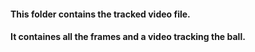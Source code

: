 #### This folder contains the tracked video file. 
#### It containes all the frames and a video tracking the ball. 
